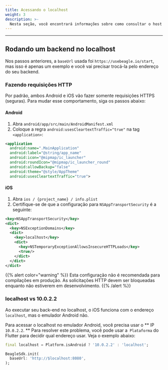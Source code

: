 ```yaml
---
title: Acessando o localhost
weight: 3
description: >-
  Nesta seção, você encontrará informações sobre como consultar o host local no Beagle Flutter.
---
```


---

## Rodando um backend no localhost
Nos passos anteriores, a `baseUrl` usada foi `https://usebeagle.io/start`, mas isso é apenas um exemplo e você vai precisar trocá-la pelo endereço do seu backend.

### Fazendo requisições HTTP
Por padrão, ambos Android e iOS vão fazer somente requisições HTTPS (seguras). Para mudar esse comportamento, siga os passos abaixo:

#### Android
1. Abra `android/app/src/main/AndroidManifest.xml`
2. Coloque a regra `android:usesCleartextTraffic="true"` na tag `<application>`:

```xml
<application
  android:name=".MainApplication"
  android:label="@string/app_name"
  android:icon="@mipmap/ic_launcher"
  android:roundIcon="@mipmap/ic_launcher_round"
  android:allowBackup="false"
  android:theme="@style/AppTheme"
  android:usesCleartextTraffic="true">
```

#### iOS
1. Abra `ios / {project_name} / info.plist`
2. Certifique-se de que a configuração para `NSAppTransportSecurity` é a seguinte:

```xml
<key>NSAppTransportSecurity</key>
<dict>
  <key>NSExceptionDomains</key>
  <dict>
    <key>localhost</key>
    <dict>
      <key>NSTemporaryExceptionAllowsInsecureHTTPLoads</key>
      <true/>
    </dict>
  </dict>
</dict>
```

{{% alert color="warning" %}}
Esta configuração não é recomendada para compilações em produção. As solicitações HTTP devem ser bloqueadas enquanto não estiverem em desenvolvimento.
{{% /alert %}}

### localhost vs 10.0.2.2
Ao executar seu back-end no localhost, o iOS funciona com o endereço `localhost`, mas o emulador Android não.

Para acessar o localhost no emulador Android, você precisa usar o ** IP `10.0.2.2`. ** Para resolver este problema, você pode usar a` Plataforma` do Flutter para decidir qual endereço usar. Veja o exemplo abaixo:

```dart
final localhost = Platform.isAndroid ? '10.0.2.2' : 'localhost';

BeagleSdk.init(
  baseUrl: 'http://$localhost:8080',
);
```
